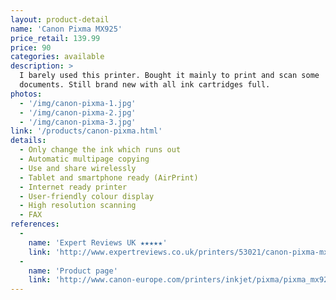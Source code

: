 ```yaml
---
layout: product-detail
name: 'Canon Pixma MX925'
price_retail: 139.99
price: 90
categories: available
description: >
  I barely used this printer. Bought it mainly to print and scan some
  documents. Still brand new with all ink cartridges full.
photos:
  - '/img/canon-pixma-1.jpg'
  - '/img/canon-pixma-2.jpg'
  - '/img/canon-pixma-3.jpg'
link: '/products/canon-pixma.html'
details:
  - Only change the ink which runs out
  - Automatic multipage copying
  - Use and share wirelessly
  - Tablet and smartphone ready (AirPrint)
  - Internet ready printer
  - User-friendly colour display
  - High resolution scanning
  - FAX
references:
  -
    name: 'Expert Reviews UK ★★★★★'
    link: 'http://www.expertreviews.co.uk/printers/53021/canon-pixma-mx925-review'
  -
    name: 'Product page'
    link: 'http://www.canon-europe.com/printers/inkjet/pixma/pixma_mx925/'
---
```

